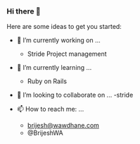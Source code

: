 ### Hi there 👋

Here are some ideas to get you started:

- 🔭 I’m currently working on ...
    - Stride Project management
  
- 🌱 I’m currently learning ...
    - Ruby on Rails
- 👯 I’m looking to collaborate on ...
    -stride
- 📫 How to reach me: ...
    - brijesh@wawdhane.com
    - @BrijeshWA


